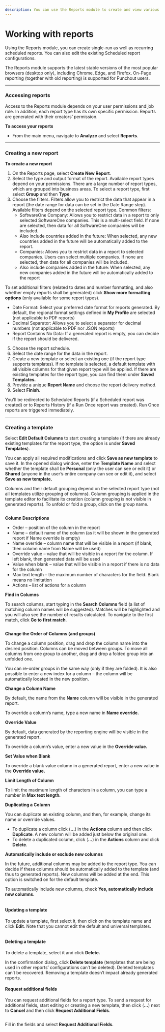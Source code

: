 ```yaml
---
description: You can use the Reports module to create and view various reports.
---
```


# Working with reports

Using the Reports module, you can create single-run as well as recurring scheduled reports. You can also edit the existing Scheduled report configurations.&#x20;

The Reports module supports the latest stable versions of the most popular browsers (desktop only), including Chrome, Edge, and Firefox. On-Page reporting (together with old reporting) is supported for Punchout users.

***

### Accessing reports

Access to the Reports module depends on your user permissions and job role. In addition, each report type has its own specific permission. Reports are generated with their creators’ permission.

**To access your reports**

* From the main menu, navigate to **Analyze** and select **Reports**.

***

### Creating a new report  <a href="#post-4285-_ref38442975" id="post-4285-_ref38442975"></a>

**To create a new report**

1. On the Reports page, select **Create New Report**.
2. Select the type and output format of the report. Available report types depend on your permissions. There are a large number of report types, which are grouped into business areas. To select a report type, first select **Group** and then **Type**.
3. Choose the filters. Filters allow you to restrict the data that appear in a report (the date range for data can be set in the Date Range step). Available filters depend on the selected report type. Common filters:
   * SoftwareOne Company: Allows you to restrict data in a report to only selected SoftwareOne companies. This is a multi-select field. If none are selected, then data for all SoftwareOne companies will be included.
   * Also include countries added in the future: When selected, any new countries added in the future will be automatically added to the report.
   * Companies: Allows you to restrict data in a report to selected companies. Users can select multiple companies. If none are selected, then data for all companies will be included.
   * Also include companies added in the future: When selected, any new companies added in the future will be automatically added to the report

To set additional filters (related to dates and number formatting, and also whether empty reports shall be generated) click **Show more formatting options** (only available for some report types).

* Date Format: Select your preferred date format for reports generated. By default, the regional format settings defined in **My Profile** are selected (not applicable to PDF reports)
* Decimal Separator: Allows you to select a separator for decimal numbers (not applicable to PDF nor JSON reports)
* Report Contains No Data: If a generated report is empty, you can decide if the report should be delivered.

5. Choose the report schedule.
6. Select the date range for the data in the report.
7. Create a new template or select an existing one (if the report type supports templates). If no template is selected, a default template with all visible columns for that given report type will be applied. If there are existing templates for the report type, you can find them under **Saved Templates.**&#x20;
8. Provide a unique **Report Name** and choose the report delivery method.
9. Select **Finish**.&#x20;

You'll be redirected to Scheduled Reports (if a Scheduled report was created) or to Reports History (if a Run Once report was created). Run Once reports are triggered immediately.

***

### Creating a template

Select **Edit Default Columns** to start creating a template (if there are already existing templates for the report type, the option is under **Saved Templates**).

You can apply all required modifications and click **Save as new template** to save it. In the opened dialog window, enter the **Template Name** and select whether the template shall be **Personal** (only the user can see or edit it) or **Shared** (anyone in the user’s entire company can see or edit it), and select **Save as new template.**

Columns and their default grouping depend on the selected report type (not all templates utilize grouping of columns). Column grouping is applied in the template editor to facilitate its creation (column grouping is not visible in generated reports). To unfold or fold a group, click on the group name.

<figure><img src="../../.gitbook/assets/image (169).png" alt=""><figcaption></figcaption></figure>

**Column Descriptions**

* Order – position of the column in the report
* Name – default name of the column (as it will be shown in the generated report if Name override is empty)
* Name override – column name that will be visible in a report (if blank, then column name from Name will be used)
* Override value – value that will be visible in a report for the column. If left blank, then generated data will be used
* Value when blank – value that will be visible in a report if there is no data for the column
* Max text length – the maximum number of characters for the field. Blank means no limitation
* Actions – list of actions for a column

**Find in Columns**

To search columns, start typing in the **Search Columns** field (a list of matching column names will be suggested). Matches will be highlighted and you will also see the number of results calculated. To navigate to the first match, click **Go to first match**.

<figure><img src="../../.gitbook/assets/image (175).png" alt=""><figcaption></figcaption></figure>

**Change the Order of Columns (and groups)**

To change a column position, drag and drop the column name into the desired position. Columns can be moved between groups. To move all columns from one group to another, drag and drop a folded group into an unfolded one.

You can re-order groups in the same way (only if they are folded). It is also possible to enter a new index for a column – the column will be automatically located in the new position.

**Change a Column Name**

By default, the name from the **Name** column will be visible in the generated report.

To override a column’s name, type a new name in **Name override.**

**Override Value**

By default, data generated by the reporting engine will be visible in the generated report.

To override a column’s value, enter a new value in the **Override value.**

**Set Value when Blank**

To override a blank value column in a generated report, enter a new value in the **Override value.**

**Limit Length of Column**

To limit the maximum length of characters in a column, you can type a number in **Max text length**.

**Duplicating a Column**

You can duplicate an existing column, and then, for example, change its name or override values.

* To duplicate a column click (**…**) in the **Actions** column and then click **Duplicate**. A new column will be added just below the original one.
* To delete a duplicated column, click (**…**) in the **Actions** column and click **Delete**.

**Automatically include or exclude new columns**

In the future, additional columns may be added to the report type. You can decide if these columns should be automatically added to the template (and thus to generated reports). New columns will be added at the end. This option is switched on for the default template.

To automatically include new columns, check **Yes, automatically include new columns**.

<figure><img src="../../.gitbook/assets/image (174).png" alt=""><figcaption></figcaption></figure>

#### Updating a template <a href="#post-4285-_toc51828553" id="post-4285-_toc51828553"></a>

To update a template, first select it, then click on the template name and click **Edit**. Note that you cannot edit the default and universal templates.

<figure><img src="../../.gitbook/assets/image (173).png" alt=""><figcaption></figcaption></figure>

#### Deleting a template <a href="#post-4285-_toc51828554" id="post-4285-_toc51828554"></a>

To delete a template, select it and click **Delete.**&#x20;

In the confirmation dialog, click **Delete template** (templates that are being used in other reports’ configurations can’t be deleted). Deleted templates can’t be recovered. Removing a template doesn’t impact already generated reports.

#### Request additional fields <a href="#post-4285-_toc51828555" id="post-4285-_toc51828555"></a>

You can request additional fields for a report type. To send a request for additional fields, start editing or creating a new template, then click (**…**) next to **Cancel** and then click **Request Additional Fields**.

<figure><img src="../../.gitbook/assets/image (172).png" alt=""><figcaption></figcaption></figure>

Fill in the fields and select **Request Additional Fields**.
